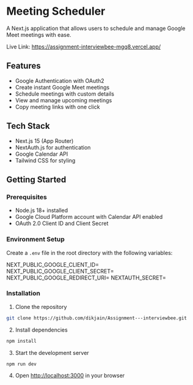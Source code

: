 # Meeting Scheduler

A Next.js application that allows users to schedule and manage Google Meet meetings with ease.

Live Link: https://assignment-interviewbee-mgq8.vercel.app/

## Features

- Google Authentication with OAuth2
- Create instant Google Meet meetings
- Schedule meetings with custom details
- View and manage upcoming meetings
- Copy meeting links with one click

## Tech Stack

- Next.js 15 (App Router)
- NextAuth.js for authentication
- Google Calendar API
- Tailwind CSS for styling

## Getting Started



### Prerequisites

- Node.js 18+ installed
- Google Cloud Platform account with Calendar API enabled
- OAuth 2.0 Client ID and Client Secret

### Environment Setup

Create a `.env` file in the root directory with the following variables:

NEXT_PUBLIC_GOOGLE_CLIENT_ID=
NEXT_PUBLIC_GOOGLE_CLIENT_SECRET=
NEXT_PUBLIC_GOOGLE_REDIRECT_URI=
NEXTAUTH_SECRET=

### Installation

1. Clone the repository

```bash
git clone https://github.com/dikjain/Assignment---interviewbee.git
```

2. Install dependencies 

```bash
npm install
```

3. Start the development server

```bash
npm run dev
```

4. Open [http://localhost:3000](http://localhost:3000) in your browser
    





